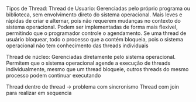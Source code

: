 Tipos de Thread:
Thread de Usuario:
Gerenciadas pelo próprio programa ou biblioteca, sem envolvimento direto do sistema operacional. 
Mais leves e rápidas de criar e alternar, pois não requerem mudanças no contexto do sistema operacional. 
Podem ser implementadas de forma mais flexível, permitindo que o programador controle o agendamento. 
Se uma thread de usuário bloquear, todo o processo que a contém bloqueia, pois o sistema operacional não tem conhecimento das threads individuais

Thread de núcleo:
Gerenciadas diretamente pelo sistema operacional. 
Permitem que o sistema operacional agende a execução de threads individualmente, mesmo que um thread bloqueie, outros threads do mesmo processo podem continuar executando


Thread dentro de thread -> problema com sincronismo
Thread com join para realizar em sequencia



